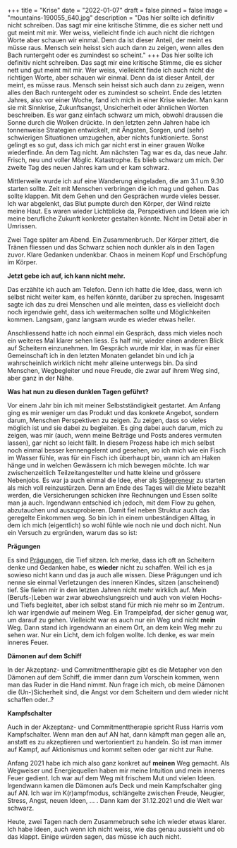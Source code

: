 +++
title = "Krise"
date = "2022-01-07"
draft = false
pinned = false
image = "mountains-190055_640.jpg"
description = "Das hier sollte ich definitiv nicht schreiben. Das sagt mir eine kritische Stimme, die es sicher nett und gut meint mit mir. Wer weiss, vielleicht finde ich auch nicht die richtgen Worte aber schauen wir einmal. Denn da ist dieser Anteil, der meint es müsse raus. Mensch sein heisst sich auch dann zu zeigen, wenn alles den Bach runtergeht oder es zumindest so scheint."
+++
Das hier sollte ich definitiv nicht schreiben. Das sagt mir eine kritische Stimme, die es sicher nett und gut meint mit mir. Wer weiss, vielleicht finde ich auch nicht die richtigen Worte, aber schauen wir einmal. Denn da ist dieser Anteil, der meint, es müsse raus. Mensch sein heisst sich auch dann zu zeigen, wenn alles den Bach runtergeht oder es zumindest so scheint. Ende des letzten Jahres, also vor einer Woche, fand ich mich in einer Krise wieder. Man kann sie mit Sinnkrise, Zukunftsangst, Unsicherheit oder ähnlichen Worten beschreiben. Es war ganz einfach schwarz um mich, obwohl draussen die Sonne durch die Wolken drückte. In den letzten zehn Jahren habe ich tonnenweise Strategien entwickelt, mit Ängsten, Sorgen, und (sehr) schwierigen Situationen umzugehen, aber nichts funktionierte. Sonst gelingt es so gut, dass ich mich gar nicht erst in einer grauen Wolke wiederfinde. An dem Tag nicht. Am nächsten Tag war es da, das neue Jahr. Frisch, neu und voller Möglic. Katastrophe. Es blieb schwarz um mich. Der zweite Tag des neuen Jahres kam und er kam schwarz.

Mittlerweile wurde ich auf eine Wanderung eingeladen, die am 3.1 um 9.30 starten sollte. Zeit mit Menschen verbringen die ich mag und gehen. Das sollte klappen. Mit dem Gehen und den Gesprächen wurde vieles besser. Ich war abgelenkt, das Blut pumpte durch den Körper, der Wind reizte meine Haut. Es waren wieder Lichtblicke da, Perspektiven und Ideen wie ich meine berufliche Zukunft konkreter gestalten könnte. Nicht im Detail aber in Umrissen.

Zwei Tage später am Abend. Ein Zusammenbruch. Der Körper zittert, die Tränen fliessen und das Schwarz schien noch dunkler als in den Tagen zuvor. Klare Gedanken undenkbar. Chaos in meinem Kopf und Erschöpfung im Körper.

**Jetzt gebe ich auf, ich kann nicht mehr.**

Das erzählte ich auch am Telefon. Denn ich hatte die Idee, dass, wenn ich selbst nicht weiter kam, es helfen könnte, darüber zu sprechen. Insgesamt sagte ich das zu drei Menschen und alle meinten, dass es vielleicht doch noch irgendwie geht, dass ich weitermachen sollte und Möglichkeiten kommen. Langsam, ganz langsam wurde es wieder etwas heller.

Anschliessend hatte ich noch einmal ein Gespräch, dass mich vieles noch ein weiteres Mal klarer sehen liess. Es half mir, wieder einen anderen Blick auf Scheitern einzunehmen. Im Gespräch wurde mir klar, in was für einer Gemeinschaft ich in den letzten Monaten gelandet bin und ich ja wahrscheinlich wirklich nicht mehr alleine unterwegs bin. Da sind Menschen, Wegbegleiter und neue Freude, die zwar auf ihrem Weg sind, aber ganz in der Nähe.

**Was hat nun zu diesen dunklen Tagen geführt?** 

Vor einem Jahr bin ich mit meiner Selbstständigkeit gestartet. Am Anfang ging es mir weniger um das Produkt und das konkrete Angebot, sondern darum, Menschen Perspektiven zu zeigen. Zu zeigen, dass so vieles möglich ist und sie dabei zu begleiten. Es ging dabei auch darum, mich zu zeigen, was mir (auch, wenn meine Beiträge und Posts anderes vermuten lassen), gar nicht so leicht fällt. In diesem Prozess habe ich mich selbst noch einmal besser kennengelernt und gesehen, wo ich mich wie ein Fisch im Wasser fühle, was für ein Fisch ich überhaupt bin, wann ich am Haken hänge und in welchen Gewässern ich mich bewegen möchte. Ich war zwischenzeitlich Teilzeitangestellter und hatte kleine und grössere Nebenjobs. Es war ja auch einmal die Idee, eher als [Sidepreneur](https://karrierebibel.de/sidepreneur/) zu starten als mich voll reinzustürzen. Denn am Ende des Tages will die Miete bezahlt werden, die Versicherungen schicken ihre Rechnungen und Essen sollte man ja auch. Irgendwann entschied ich jedoch, mit dem Flow zu gehen, abzutauchen und auszuprobieren. Damit fiel neben Struktur auch das geregelte Einkommen weg. So bin ich in einem unbeständigen Alltag, in dem ich mich (eigentlich) so wohl fühle wie noch nie und doch nicht. Nun ein Versuch zu ergründen, warum das so ist:

**Prägungen** 

Es sind [Prägungen](https://www.bensblog.ch/scheiss-pragungen/), die Tief sitzen. Ich merke, dass ich oft an Scheitern denke und Gedanken habe, es **wieder** nicht zu schaffen. Weil ich es ja sowieso nicht kann und das ja auch alle wissen. Diese Prägungen und ich nenne sie einmal Verletzungen des inneren Kindes, sitzen (anscheinend) tief. Sie fielen mir in den letzten Jahren nicht mehr wirklich auf. Mein (Berufs-)Leben war zwar abwechslungsreich und auch von vielen Hochs- und Tiefs begleitet, aber ich selbst stand für mich nie mehr so im Zentrum. Ich war irgendwie auf meinem Weg. Ein Trampelpfad, der sicher genug war, um darauf zu gehen. Vielleicht war es auch nur ein Weg und nicht **mein** Weg. Dann stand ich irgendwann an einem Ort, an dem kein Weg mehr zu sehen war. Nur ein Licht, dem ich folgen wollte. Ich denke, es war mein inneres Feuer. 

**Dämonen auf dem Schiff**

In der Akzeptanz- und Commitmenttherapie gibt es die Metapher von den Dämonen auf dem Schiff, die immer dann zum Vorschein kommen, wenn man das Ruder in die Hand nimmt. Nun frage ich mich, ob meine Dämonen die (Un-)Sicherheit sind, die Angst vor dem Scheitern und dem wieder nicht schaffen oder..?

**Kampfschalter**

Auch in der Akzeptanz- und Commitmenttherapie spricht Russ Harris vom Kampfschalter. Wenn man den auf AN hat, dann kämpft man gegen alle an, anstatt es zu akzeptieren und wertorientiert zu handeln. So ist man immer auf Kampf, auf Aktionismus und kommt selten oder gar nicht zur Ruhe. 

Anfang 2021 habe ich mich also ganz konkret auf **meinen** Weg gemacht. Als Wegweiser und Energiequellen haben mir meine Intuition und mein inneres Feuer gedient. Ich war auf dem Weg mit frischem Mut und vielen Ideen. Irgendwann kamen die Dämonen aufs Deck und mein Kampfschalter ging auf AN. Ich war im K(r)ampfmodus, schlängelte zwischen Freude, Neugier, Stress, Angst, neuen Ideen, ... . Dann kam der 31.12.2021 und die Welt war schwarz. 

Heute, zwei Tagen nach dem Zusammebruch sehe ich wieder etwas klarer. Ich habe Ideen, auch wenn ich nicht weiss, wie das genau aussieht und ob das klappt. Einige würden sagen, das müsse ich auch nicht.